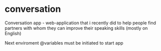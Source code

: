 # conversation
Conversation app - web-application that i recently did to help people find partners with whom they can improve their speaking skills (mostly on English)

Next enviroment @variables must be initiated to start app


